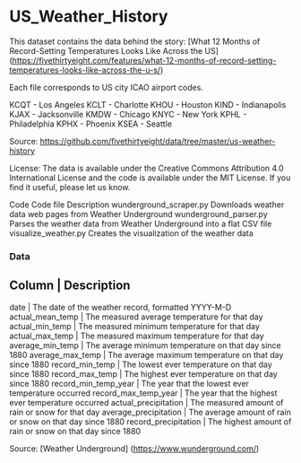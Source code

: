 # US_Weather_History

This dataset contains the data behind the story: [What 12 Months of Record-Setting Temperatures Looks Like Across the US] (https://fivethirtyeight.com/features/what-12-months-of-record-setting-temperatures-looks-like-across-the-u-s/)

Each file corresponds to US city ICAO airport codes.

KCQT - Los Angeles
KCLT - Charlotte
KHOU - Houston
KIND - Indianapolis
KJAX - Jacksonville
KMDW - Chicago
KNYC - New York
KPHL - Philadelphia
KPHX - Phoenix
KSEA - Seattle

Source: https://github.com/fivethirtyeight/data/tree/master/us-weather-history

License: The data is available under the Creative Commons Attribution 4.0 International License and the code is available under the MIT License. If you find it useful, please let us know.

Code
Code file Description
wunderground_scraper.py Downloads weather data web pages from Weather Underground
wunderground_parser.py Parses the weather data from Weather Underground into a flat CSV file
visualize_weather.py Creates the visualization of the weather data

### Data

## Column | Description

date | The date of the weather record, formatted YYYY-M-D
actual_mean_temp | The measured average temperature for that day
actual_min_temp | The measured minimum temperature for that day
actual_max_temp | The measured maximum temperature for that day
average_min_temp | The average minimum temperature on that day since 1880
average_max_temp | The average maximum temperature on that day since 1880
record_min_temp | The lowest ever temperature on that day since 1880
record_max_temp | The highest ever temperature on that day since 1880
record_min_temp_year | The year that the lowest ever temperature occurred
record_max_temp_year | The year that the highest ever temperature occurred
actual_precipitation | The measured amount of rain or snow for that day
average_precipitation | The average amount of rain or snow on that day since 1880
record_precipitation | The highest amount of rain or snow on that day since 1880

Source: [Weather Underground] (https://www.wunderground.com/)
